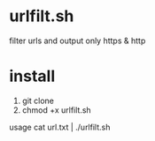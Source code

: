 # urlfilt.sh
filter urls and output only https &amp; http

# install
1. git clone
2. chmod +x urlfilt.sh

usage
cat url.txt | ./urlfilt.sh
